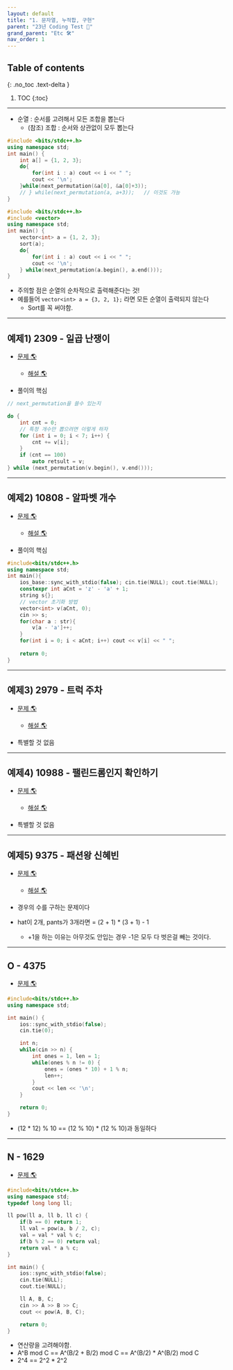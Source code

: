 ```yaml
---
layout: default
title: "1. 문자열, 누적합, 구현"
parent: "23년 Coding Test 😤"
grand_parent: "Etc 🛠"
nav_order: 1
---
```


## Table of contents
{: .no_toc .text-delta }

1. TOC
{:toc}

---

* 순열 : 순서를 고려해서 모든 조합을 뽑는다
    * (참조) 조합 : 순서와 상관없이 모두 뽑는다

```cpp
#include <bits/stdc++.h>
using namespace std;
int main() {
    int a[] = {1, 2, 3};
    do{
        for(int i : a) cout << i << " ";
        cout << '\n';
    }while(next_permutation(&a[0], &a[0]+3));
    // } while(next_permutation(a, a+3));   // 이것도 가능
}
```

```cpp
#include <bits/stdc++.h>
#include <vector>
using namespace std;
int main() {
    vector<int> a = {1, 2, 3};
    sort(a);
    do{
        for(int i : a) cout << i << " ";
        cout << '\n';
    } while(next_permutation(a.begin(), a.end()));
}
```

* 주의할 점은 순열의 순차적으로 출력해준다는 것!
* 예를들어 `vector<int> a = {3, 2, 1};` 라면 모든 순열이 출력되지 않는다
    * Sort를 꼭 써야함.

---

## 예제1) 2309 - 일곱 난쟁이

* [문제 🌎](https://www.acmicpc.net/problem/2309)
    * [해설 🌎](https://www.acmicpc.net/source/share/5cbef80aaad4484a8c3ea73bebf2c0ab)

* 풀이의 핵심

```cpp
// next_permutation을 쓸수 있는지

do {
    int cnt = 0;
    // 특정 개수만 뽑으려면 이렇게 하자
    for (int i = 0; i < 7; i++) {
        cnt += v[i];
    }
    if (cnt == 100)
        auto retsult = v;
} while (next_permutation(v.begin(), v.end()));
```

---

## 예제2) 10808 - 알파벳 개수

* [문제 🌎](https://www.acmicpc.net/problem/10808)
    * [해설 🌎](https://www.acmicpc.net/source/share/1a1898996c8542889b32b4c1b2498dd0)

* 풀이의 핵심

```cpp
#include<bits/stdc++.h>
using namespace std;  
int main(){
    ios_base::sync_with_stdio(false); cin.tie(NULL); cout.tie(NULL);
    constexpr int aCnt = 'z' - 'a' + 1;
    string s{};
    // vector 초기화 방법
    vector<int> v(aCnt, 0);
    cin >> s; 
    for(char a : str){
    	v[a - 'a']++;
	}
	for(int i = 0; i < aCnt; i++) cout << v[i] << " ";
	 
	return 0; 
}
```

---

## 예제3) 2979 - 트럭 주차

* [문제 🌎](https://www.acmicpc.net/problem/2979)
    * [해설 🌎](https://www.acmicpc.net/source/share/4e97e76bb0dd438fba134d0aada1c531)

* 특별할 것 없음 

---

## 예제4) 10988 - 팰린드롬인지 확인하기

* [문제 🌎](https://www.acmicpc.net/problem/10988)
    * [해설 🌎](https://www.acmicpc.net/source/share/c7b230ec84bf4153a125b858a5ef77e2)

* 특별할 것 없음 

---

## 예제5) 9375 - 패션왕 신혜빈

* [문제 🌎](https://www.acmicpc.net/problem/9375)
    * [해설 🌎](https://www.acmicpc.net/source/share/2c284c870fb64ae8adb0a5760111c03d)

* 경우의 수를 구하는 문제이다
* hat이 2개, pants가 3개라면 = (2 + 1) * (3 + 1) - 1
    * +1을 하는 이유는 아무것도 안입는 경우 -1은 모두 다 벗은걸 빼는 것이다.

---

## O - 4375

* [문제 🌎](https://www.acmicpc.net/problem/4375)

```cpp
#include<bits/stdc++.h>
using namespace std;

int main() {
    ios::sync_with_stdio(false);
    cin.tie(0);

    int n;
    while(cin >> n) {
        int ones = 1, len = 1;
        while(ones % n != 0) {
            ones = (ones * 10) + 1 % n;
            len++;
        }
        cout << len << '\n';
    }

    return 0;
}
```

* (12 * 12) % 10 == (12 % 10) * (12 % 10)과 동일하다

---

## N - 1629

* [문제 🌎](https://www.acmicpc.net/problem/1629)

```cpp
#include<bits/stdc++.h>
using namespace std;
typedef long long ll;

ll pow(ll a, ll b, ll c) {
    if(b == 0) return 1;
    ll val = pow(a, b / 2, c);
    val = val * val % c;
    if(b % 2 == 0) return val;
    return val * a % c;
}

int main() {
    ios::sync_with_stdio(false);
    cin.tie(NULL);
    cout.tie(NULL);

    ll A, B, C;
    cin >> A >> B >> C;
    cout << pow(A, B, C);

    return 0;
}
```

* 연산량을 고려해야함.
* A^B mod C == A^(B/2 + B/2) mod C == A^(B/2) * A^(B/2) mod C
* 2^4 == 2^2 * 2^2